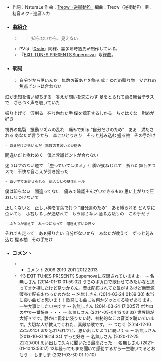 - 作詞：NaturaLe
作曲：[Treow（逆衝動P）](https://w.atwiki.jp/hmiku/pages/2949.html)
編曲：Treow（逆衝動P）
唄：初音ミク・巡音ルカ
- ### [曲紹介](https://w.atwiki.jp/hmiku/pages/7642.html)
    - > 知らないから、見えない
    - PVは「[Drain](https://w.atwiki.jp/hmiku/pages/6462.html)」同様、喜多嶋時透氏が制作している。
    - 『[EXIT TUNES PRESENTS Supernova](https://w.atwiki.jp/hmiku/pages/7067.html)』収録曲。
- ### 歌詞
    - 自分だから悪いんだ　無数の蒼あとを飾る
絆こゆびの贈り物　父かれの焦点ピントは合わない

虹が未知を悔い契ちぎる　答えが問いを恋こわす
足をとられて踊る舞台テラスで　ざらつく声を聴いていた

振り上げて　涙削る　在り触れた手
僕を矯正するしかる　ちぐはぐな　慰めが好き

視界の亀裂　振動リズムの乱れ　痛みで知る
“自分だけのため”　あぁ　満たされる
あなたが言うから　森にひとりきり　そっと刻み込む
握る袖　その手だけ


    - 自分だけが悪いんだ　無数の意図いとが絡み
間違いだと喚わめく　僕と常識ピントが合わない

迷うはずのない道で　「座っていてはダメ」と
脚が捩ねじれて　折れた舞台テラスで　不快な音こえが引き擦った


    - 白い牢で浴びせられる　他人ひとの基準ルール
僕は知らない　間違ってない　痛みで確認そんざいできるもの
思い上がりで圧おし吐つけないで

正しくないと　正しい枠を言葉で打つ
“自分達のため”　あぁ縛られる
どんなに泣いても　小石しるしが途切れて　もう帰さない
辿る方法もの　この手だけ


    - ふたつが消えて　みっつになって　嘔吐えずいた日々
それでも走って　あぁ帰りたい
自分がないから　あなたが教えて　ずっと刻み込む
握る袖　その手だけ
- ### コメント
    - + コメント 2009 2010 2011 2012 2013
    - ↑3 EXIT TUNES PRESENTS Supernovaに収録されていますよ。 -- 名無しさん (2014-01-10 01:59:02)
うちのボカロで歌わせてみたいなと思ってオケ探したけど見つからん。昔は配布されてた気がするけど新音源販売で配布おわったのかな -- 名無しさん (2014-03-24 01:09:30)
本当に良い曲だと思います！歌詞にも曲にも何かグッとくる物があります。一生大事にしたい曲です -- 名無しさん (2014-03-24 17:00:57)
ボカロの中で一番好き・・・ -- 名無しさん (2014-05-04 13:03:33)
世界観が大好きです。静かに音楽に浸りたい時、神秘的なこの音楽を聴いています。大切な人が教えてくれた、素敵な歌です。 -- つむぐ (2014-12-10 22:30:45)
まだ忘れられずに、思い出したように聴いてる -- 名無しさん (2018-10-31 16:14:34)
ずっと好き -- 名無しさん (2020-12-25 22:20:00)
思い出して久々に聞いたら最高だった -- 名無しさん (2021-01-13 13:53:17)
12年経ってもまだ聞いて感動するから一生聴いてるとおもう -- しましま (2021-03-30 01:10:10)
